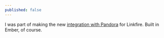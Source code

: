 ```yaml
---
published: false
---
```

I was part of making the new [integration with Pandora](https://www.billboard.com/articles/business/8247555/pandora-linkfire-partnership) for Linkfire. Built in Ember, of course.